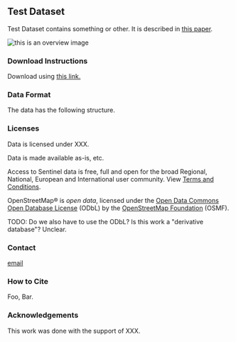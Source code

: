 ## Test Dataset

Test Dataset contains something or other. It is described in [this paper](https://lmgtfy.app/?q=todo).

![this is an overview image](/img/logo_small.png)

### Download Instructions

Download using [this link.](https://lmgtfy.app/?q=todo)

### Data Format

The data has the following structure.

### Licenses

Data is licensed under XXX.

Data is made available as-is, etc.

Access to Sentinel data is free, full and open for the broad Regional, National, European and International user community. View [Terms and Conditions](https://scihub.copernicus.eu/twiki/do/view/SciHubWebPortal/TermsConditions).

OpenStreetMap® is _open data_, licensed under the [Open Data Commons Open Database License](https://opendatacommons.org/licenses/odbl/) (ODbL) by the [OpenStreetMap Foundation](https://wiki.osmfoundation.org/wiki/Main_Page) (OSMF).

TODO: Do we also have to use the ODbL? Is this work a "derivative database"? Unclear.

### Contact

[email](mailto:fake-email@gmail.com)

### How to Cite

Foo, Bar.

### Acknowledgements

This work was done with the support of XXX.

